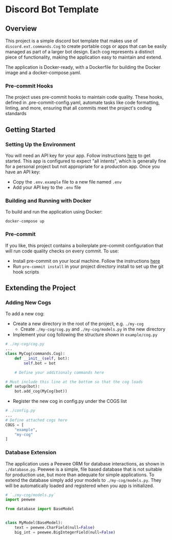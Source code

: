 # Discord Bot Template

## Overview

This project is a simple discord bot template that makes use of `discord.ext.commands.Cog` to create portable 
cogs or apps that can be easily managed as part of a larger bot design. Each cog represents a distinct piece 
of functionality, making the application easy to maintain and extend.

The application is Docker-ready, with a Dockerfile for building the Docker image and a docker-compose.yaml.

### Pre-commit Hooks

The project uses pre-commit hooks to maintain code quality. These hooks, defined in .pre-commit-config.yaml, automate
tasks like code formatting, linting, and more, ensuring that all commits meet the project's coding standards

## Getting Started

### Setting Up the Environment

You will need an API key for your app. Follow instructions [here](https://discord.com/developers/docs/getting-started)
to get started. This app is configured to expect "all intents", which is generally fine for a personal project but not
appropriate for a production app. Once you have an API key:

- Copy the `.env.example` file to a new file named `.env`
- Add your API key to the `.env` file

### Building and Running with Docker

To build and run the application using Docker:

```shell
docker-compose up
```

### Pre-commit

If you like, this project contains a boilerplate pre-commit configuration that will run code quality checks on every
commit. To use:

- Install pre-commit on your local machine. Follow the instructions [here](https://pre-commit.com/#install)
- Run `pre-commit install` in your project directory install to set up the git hook scripts

## Extending the Project

### Adding New Cogs

To add a new cog:

- Create a new directory in the root of the project, e.g. `./my-cog`
  - Create `./my-cog/cog.py` and `./my-cog/models.py` in the new directory
- Implement your cog following the structure shown in `example/cog.py`

```python
# ./my-cog/cog.py
...
class MyCog(commands.Cog):
    def __init__(self, bot):
        self.bot = bot

    # Define your additionaly commands here

# Must include this line at the bottom so that the cog loads
def setup(bot):
    bot.add_cog(MyCog(bot))
```
- Register the new cog in config.py under the COGS list
```python
# ./config.py
...
# Define attached cogs here
COGS = [
    "example",
    "my-cog"
]
```

### Database Extension

The application uses a Peewee ORM for database interactions, as shown in `./database.py`. Peewee is a simple, file based
database that is not suitable for production use, but more than adequate for simple applications. To extend the
database simply add your models to `./my-cog/models.py`. They will be automatically loaded and registered when you app
is initialized.

```python
# `./my-cog/models.py`
import peewee

from database import BaseModel


class MyModel(BaseModel):
    text = peewee.CharField(null=False)
    big_int = peewee.BigIntegerField(null=False)
```
